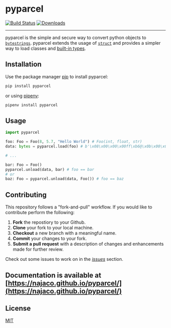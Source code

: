 # pyparcel

[![Build Status](https://travis-ci.org/najaco/pyparcel.svg?branch=master)](https://travis-ci.org/najaco/pyparcel)
[![Downloads](https://pepy.tech/badge/pyparcel)](https://pepy.tech/project/pyparcel)

---

pyparcel is the simple and secure way to convert python objects to [`bytestrings`](https://docs.python.org/3/library/stdtypes.html#bytes). pyparcel extends the usage of [`struct`](https://docs.python.org/3/library/struct.html) and provides a simpler way to load classes and [built-in types](https://docs.python.org/3/library/stdtypes.html).

## Installation

Use the package manager [pip](https://pip.pypa.io/en/stable/) to install pyparcel:

```bash
pip install pyparcel
```
or using [pipenv](https://pipenv.pypa.io/en/latest/):
```bash
pipenv install pyparcel
```

## Usage

```python
import pyparcel

foo: Foo = Foo(8, 5.7, "Hello World") # Foo(int, float, str)
data: bytes = pyparcel.load(foo) # b'\x08\x00\x00\x00ff\xb6@\x0b\x00\x00\x00Hello World'

# ...

bar: Foo = Foo()
pyparcel.unload(data, bar) # foo == bar
# or
baz: Foo = pyparcel.unload(data, Foo()) # foo == baz

```

## Contributing
This repository follows a "fork-and-pull" workflow. If you would like to contribute perform the following:
1. **Fork** the repostiory to your Github.
2. **Clone** your fork to your local machine.
3. **Checkout** a new branch with a meaningful name.
4. **Commit** your changes to your fork.
5. **Submit a pull request** with a description of changes and enhancements made for further review.

Check out some issues to work on in the [*issues*](https://github.com/najaco/pyparcel/issues) section.

## Documentation is available at [https://najaco.github.io/pyparcel/](https://najaco.github.io/pyparcel/)

## License
[MIT](https://choosealicense.com/licenses/mit/)


